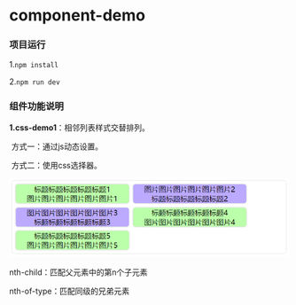 # component-demo

### 项目运行

1.`npm install`

2.`npm run dev`

### 组件功能说明

**1.css-demo1**：相邻列表样式交替排列。

​	方式一：通过js动态设置。

​	方式二：使用css选择器。

![image-20230323160242297](./src/images/image-20230323160242297.png)

nth-child：匹配父元素中的第n个子元素

nth-of-type：匹配同级的兄弟元素
